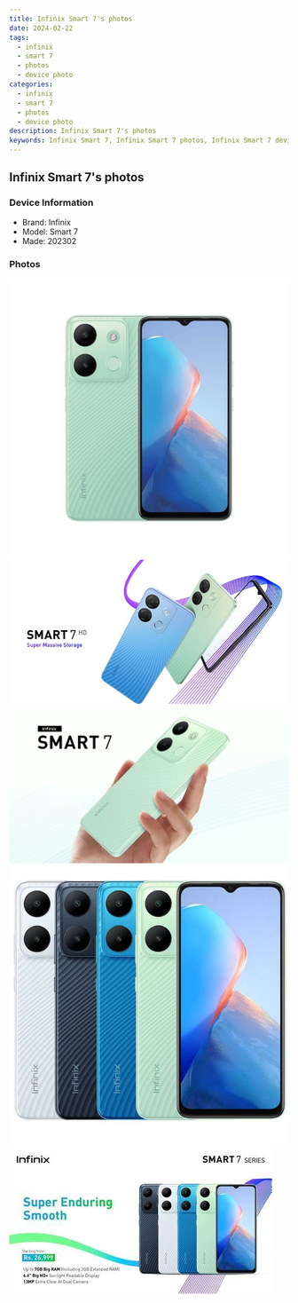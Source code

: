 ```yaml
---
title: Infinix Smart 7's photos
date: 2024-02-22
tags: 
  - infinix
  - smart 7
  - photos
  - device photo
categories: 
  - infinix
  - smart 7
  - photos
  - device photo
description: Infinix Smart 7's photos
keywords: Infinix Smart 7, Infinix Smart 7 photos, Infinix Smart 7 device photo
---
```


## Infinix Smart 7's photos

### Device Information

- Brand: Infinix
- Model: Smart 7
- Made: 202302

### Photos

![/images/best-assets/devices/infinix/infinix-smart-7/1.jpg](/images/best-assets/devices/infinix/infinix-smart-7/1.jpg)
![/images/best-assets/devices/infinix/infinix-smart-7/2.jpg](/images/best-assets/devices/infinix/infinix-smart-7/2.jpg)
![/images/best-assets/devices/infinix/infinix-smart-7/3.jpg](/images/best-assets/devices/infinix/infinix-smart-7/3.jpg)
![/images/best-assets/devices/infinix/infinix-smart-7/4.jpg](/images/best-assets/devices/infinix/infinix-smart-7/4.jpg)
![/images/best-assets/devices/infinix/infinix-smart-7/5.jpg](/images/best-assets/devices/infinix/infinix-smart-7/5.jpg)
